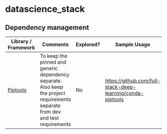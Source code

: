 # datascience_stack

## Dependency management 

|Library / Framework| Comments | Explored? | Sample Usage |
|-------------------|----------|-----------|--------------|
|[Piptools](https://github.com/jazzband/pip-tools)| To keep the pinned and generic dependency separate. Also keep the project requirements separate from dev and test requirements | No | https://github.com/full-stack-deep-learning/conda-piptools |
